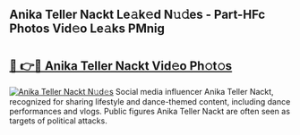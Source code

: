 ## Anika Teller Nackt Le𝚊k𝚎d N𝚞𝚍es - Part-HFc Photos Vid𝚎o Le𝚊ks PMnig

# <h2><a href="http://fb2i40.evod.top/?m=Anika+Teller+Nackt">🔗 👉🔴 Anika Teller Nackt Vid𝚎o Ph𝚘t𝚘s</a></h2>

[![Anika Teller Nackt N𝚞d𝚎s](https://i.imgur.com/8V9OHl7.gif)](http://fb2i40.evod.top/?m=Anika+Teller+Nackt)
Social media influencer Anika Teller Nackt, recognized for sharing lifestyle and dance-themed content, including dance performances and vlogs. Public figures Anika Teller Nackt are often seen as targets of political attacks. 
